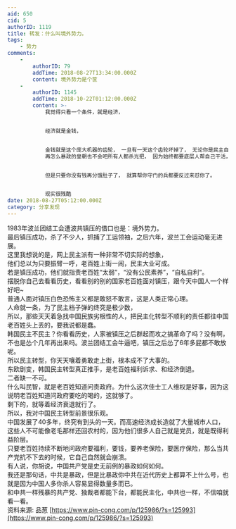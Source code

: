 ```yaml
---
aid: 650
cid: 5
authorID: 1119
title: 转发：什么叫境外势力。
tags:
    - 势力
comments:
    -
        authorID: 79
        addTime: 2018-08-27T13:34:00.000Z
        content: 境外势力是个筐
    -
        authorID: 1145
        addTime: 2018-10-22T01:12:00.000Z
        content: >-
            我觉得只看一个条件，就是经济，


            经济就是金钱，


            金钱就是这个庞大机器的齿轮， 一旦有一天这个齿轮坏掉了， 无论你是民主自由国家或者暴政国家，都要倒掉， 一样GG，
            再怎么暴政的皇朝也不会吧所有人都杀光把， 因为始终都要底层人帮自己干活，耕田做农民头，做工人，


            但是只要你没有钱再分饿肚子了， 就算帮你守门的兵都要反过来怼你了。


            现实很残酷
date: 2018-08-27T05:12:00.000Z
category: 分享发现
---
```


1983年波兰团结工会遭波共镇压的借口也是：境外势力。  
最后镇压成功，杀了不少人，抓捕了工运领袖，之后六年，波兰工会运动毫无进展。  
这里我想说的是，网上民主派有一种非常不切实际的想象，  
他们总以为只要振臂一呼，老百姓上街一闹，民主大业可成。  
若是镇压成功，他们就指责老百姓“太弱”，“没有公民素养”，“自私自利”。  
摆脱你自己去看看历史，看看别的别的国家老百姓面对镇压，跟今天中国人一个样好吧~  
普通人面对镇压白色恐怖主义都是敢怒不敢言，这是人类正常心理。  
人命就一条，为了民主档子弹的终究是极少数，  
所以，那些天天着急找中国民族劣根性的人，把民主化转型不顺利的责任都往中国老百姓头上丢的，要我说都是蠢。  
韩国民主不民主？你看看历史，人家被镇压之后群起而攻之搞革命了吗？没有啊，不也是怂个几年再出来吗。波兰团结工会牛逼吧，镇压之后怂了6年多屁都不敢放呢。  
所以民主转型，你天天嚷着勇敢走上街，根本成不了大事的。  
东欧剧变，韩国民主转型真正推手，是老百姓福利诉求、和经济倒退。  
二者缺一不可。  
什么叫民智，就是老百姓知道问责政府。为什么这次佳士工人维权是好事，因为这说明老百姓知道问政府要吃的喝的，这就够了。  
剩下的，就等着经济衰退就行了。  
所以，我对中国民主转型前景很乐观。  
中国发展了40多年，终究有到头的一天。而高速经济成长造就了大量城市人口，这些人不可能像老毛那样还回农村的，因为他们很多人自己就是党员，就是既得利益阶层。  
只要老百姓持续不断地问政府要福利，要钱，要养老保险，要医疗保险，那么当共产党抗不下去的时候，它自己自然就会崩溃。  
有人说，你胡说，中国共产党是史无前例的暴政如何如何。  
我还是那句话，中共是暴政，但是比暴政你中共在近代历史上都算不上什么号，也就是因为中国人多你杀人容易显得数量多而已。  
和中共一样残暴的共产党、独裁者都能下台，都能民主化，中共也一样，不信咱就看一看。  
资料来源: 品葱 [https://www.pin-cong.com/p/125986/?s=125993](https://www.pin-cong.com/p/125986/?s=125993)
